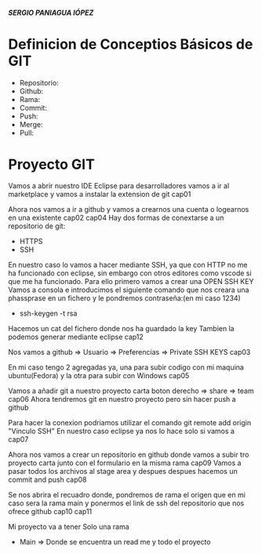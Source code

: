 ##### SERGIO PANIAGUA lÓPEZ

# Definicion de Conceptios Básicos de GIT
+ Repositorio:
+ Github:
+ Rama:  
+ Commit:
+ Push:
+ Merge:
+ Pull:
# Proyecto GIT
Vamos a abrir nuestro IDE Eclipse para desarrolladores vamos a ir al marketplace y vamos a instalar la extension de git
cap01

Ahora nos vamos a ir a github y vamos a crearnos una cuenta o logearnos en una existente
cap02
cap04
Hay dos formas de conextarse a un repositorio de git:
+ HTTPS
+ SSH

En nuestro caso lo vamos a hacer mediante SSH, ya que con HTTP no me ha funcionado con eclipse, sin embargo con otros editores como vscode si que me ha funcionado.
Para ello primero vamos a crear una OPEN SSH KEY
Vamos a consola e introducimos el siguiente comando que nos creara una phassprase en un fichero y le pondremos contraseña:(en mi caso 1234)

+ ssh-keygen -t rsa

Hacemos un cat del fichero donde nos ha guardado la key 
Tambien la podemos generar mediante eclipse
cap12

Nos vamos a github => Usuario => Preferencias => Private SSH KEYS
cap03

En mi caso tengo 2 agregadas ya, una para subir codigo con mi maquina ubuntu(Fedora) y la otra para subir con Windows
cap05

Vamos a añadir git a nuestro proyecto carta boton derecho => share => team
cap06
Ahora tendremos git en nuestro proyecto pero sin hacer push a github

Para hacer la conexion podriamos utilizar el comando git remote add origin "Vinculo SSH"
En nuestro caso eclipse ya nos lo hace solo si vamos a 
cap07

Ahora nos vamos a crear un repositorio en github donde vamos a subir tro proyecto carta junto con el formulario en la misma rama
cap09
Vamos a pasar todos los archivos al stage area y despues despues hacemos un commit and push
cap08

Se nos abrira el recuadro donde, pondremos de rama el origen que en mi caso sera la rama main
y ponermos el link de ssh del repositorio que nos ofrece github
cap10
cap11

 


Mi proyecto va a tener Solo una rama
+ Main => Donde se encuentra un read me y todo el proyecto